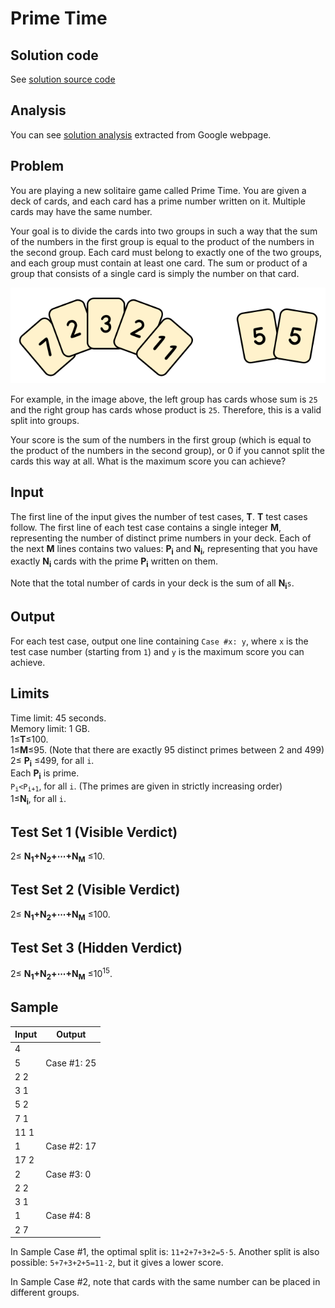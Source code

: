 # Prime Time

## Solution code

See [solution source code](/Round%201A/Prime%20Time/solution.js)

## Analysis

You can see [solution analysis](/Round%201A/Prime%20Time/analysis.md) extracted from Google webpage.

## Problem

You are playing a new solitaire game called Prime Time. You are given a deck of cards, and each card has a prime number written on it. Multiple cards may have the same number.

Your goal is to divide the cards into two groups in such a way that the sum of the numbers in the first group is equal to the product of the numbers in the second group. Each card must belong to exactly one of the two groups, and each group must contain at least one card. The sum or product of a group that consists of a single card is simply the number on that card.

![Prime Time Example](/images/round-a-prime-time.png)

For example, in the image above, the left group has cards whose sum is `25` and the right group has cards whose product is `25`. Therefore, this is a valid split into groups.

Your score is the sum of the numbers in the first group (which is equal to the product of the numbers in the second group), or 0 if you cannot split the cards this way at all. What is the maximum score you can achieve?

## Input

The first line of the input gives the number of test cases, **T**. **T** test cases follow. The first line of each test case contains a single integer **M**, representing the number of distinct prime numbers in your deck. Each of the next **M** lines contains two values: **P<sub>i</sub>** and **N<sub>i</sub>**, representing that you have exactly **N<sub>i</sub>** cards with the prime **P<sub>i</sub>** written on them.

Note that the total number of cards in your deck is the sum of all **N<sub>i</sub>**`s`.

## Output

For each test case, output one line containing `Case #x: y`, where `x` is the test case number (starting from `1`) and `y` is the maximum score you can achieve.

## Limits

Time limit: 45 seconds.<br>
Memory limit: 1 GB.<br>
1≤**T**≤100.<br>
1≤**M**≤95. (Note that there are exactly 95 distinct primes between 2 and 499)<br>
2≤ **P<sub>i</sub>** ≤499, for all `i`.<br>
Each **P<sub>i</sub>** is prime.<br>
<code>P<sub>i</sub>\<P<sub>i+1</sub></code>, for all `i`. (The primes are given in strictly increasing order)<br>
1≤**N<sub>i</sub>**, for all `i`.<br>

## Test Set 1 (Visible Verdict)

2≤ **N<sub>1</sub>+N<sub>2</sub>+⋯+N<sub>M</sub>** ≤10.

## Test Set 2 (Visible Verdict)

2≤ **N<sub>1</sub>+N<sub>2</sub>+⋯+N<sub>M</sub>** ≤100.

## Test Set 3 (Hidden Verdict)

2≤ **N<sub>1</sub>+N<sub>2</sub>+⋯+N<sub>M</sub>** ≤10<sup>15</sup>.

## Sample

| Input | Output      |
| ----- | ----------- |
| 4     |             |
| 5     | Case #1: 25 |
| 2 2   |             |
| 3 1   |             |
| 5 2   |             |
| 7 1   |             |
| 11 1  |             |
| 1     | Case #2: 17 |
| 17 2  |             |
| 2     | Case #3: 0  |
| 2 2   |             |
| 3 1   |             |
| 1     | Case #4: 8  |
| 2 7   |             |

In Sample Case #1, the optimal split is: `11+2+7+3+2=5⋅5`. Another split is also possible: `5+7+3+2+5=11⋅2`, but it gives a lower score.

In Sample Case #2, note that cards with the same number can be placed in different groups.
